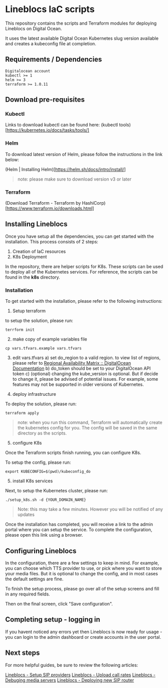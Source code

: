 # Lineblocs IaC scripts

This repository contains the scripts and Terraform modules for deploying Lineblocs on Digital Ocean.

It uses the latest available Digital Ocean Kubernetes slug version available and creates a kubeconfig file at completion.

## Requirements / Dependencies

```
Digitalocean account
kubectl >= 1
helm >= 3
terraform >= 1.0.11
```

## Download pre-requisites

### Kubectl

Links to download kubectl can be found here: (kubectl tools)[https://kubernetes.io/docs/tasks/tools/]

### Helm

To download latest version of Helm, please follow the instructions in the link below:

(Helm | Installing Helm)[https://helm.sh/docs/intro/install/]

> note: please make sure to download version v3 or later

### Terraform

(Download Terraform - Terraform by HashiCorp)[https://www.terraform.io/downloads.html]

## Installing Lineblocs

Once you have setup all the dependencies, you can get started with the installation. This process consists of 2 steps:

1. Creation of IaC resources
2. K8s Deployment

In the repository, there are helper scripts for K8s. These scripts can be used to deploy all of the Kubernetes services. For reference, the scripts can be found in the **k8s** directory.


### Installation

To get started with the installation, please refer to the following instructions:

1. Setup terraform

to setup the solution, please run:
```
terrform init
```

2. make copy of example variables file
```
cp vars.tfvars.example vars.tfvars
```

3. edit vars.tfvars
    a) set do_region to a valid region. to view list of regions, please refer to [Regional Availability Matrix :: DigitalOcean Documentation](https://docs.digitalocean.com/products/platform/availability-matrix/)
    b) do_token should be set to your DigitalOcean API token
    c) (optional) changing the kube_version is optional. But if decide to change it, please be advised of potential issues. For example, some features may not be supported in older versions of Kubernetes.

4. deploy infrastructure

To deploy the solution, please run:
```
terraform apply
```

> note: when you run this command, Terraform will automatically create the kubernetes config for you. The config will be saved in the same directory as the scripts.

5. configure K8s

Once the Terraform scripts finish running, you can configure K8s.

To setup the config, please run:
```
export KUBECONFIG=$(pwd)/kubeconfig_do
```

5. install K8s services

Next, to setup the Kubernetes cluster, please run:

```
./setup_k8s.sh -d {YOUR_DOMAIN_NAME}
```

> Note: this may take a few minutes. However you will be notified of any updates

Once the installation has completed, you will receive a link to the admin portal where you can setup the service. To complete the configuration, please open this link using a browser.

## Configuring Lineblocs

In the configuration, there are a few settings to keep in mind. For example, you can choose which TTS provider to use, or pick where you want to store your media files. But it is optional to change the config, and in most cases the default settings are fine.

To finish the setup process, please go over all of the setup screens and fill in any required fields. 

Then on the final screen, click "Save configuration".

## Completing setup - logging in

If you havent noticed any errors yet then Lineblocs is now ready for usage - you can login to the admin dashboard or create accounts in the user portal.

## Next steps

For more helpful guides, be sure to review the following articles:

[Lineblocs - Setup SIP providers](https://docs.digitalocean.com/products/platform/availability-matrix/)
[Lineblocs - Upload call rates](https://docs.digitalocean.com/products/platform/availability-matrix/)
[Lineblocs - Debuging media servers](https://docs.digitalocean.com/products/platform/availability-matrix/)
[Lineblocs - Deploying new SIP router](https://docs.digitalocean.com/products/platform/availability-matrix/)